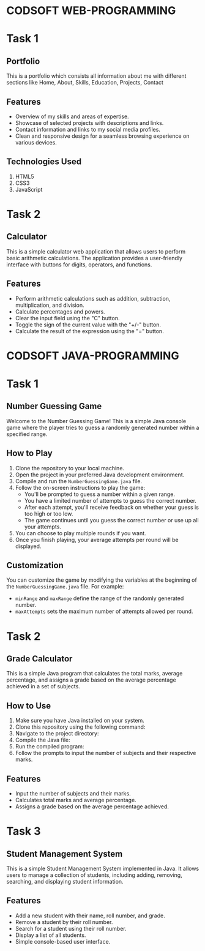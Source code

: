 # CODSOFT WEB-PROGRAMMING
# Task 1
## Portfolio

This is a portfolio which consists all information about me with different sections like Home, About, Skills, Education, Projects, Contact 

## Features
+ Overview of my skills and areas of expertise.
+ Showcase of selected projects with descriptions and links.
+ Contact information and links to my social media profiles.
+ Clean and responsive design for a seamless browsing experience on various devices.
## Technologies Used
1. HTML5
2. CSS3
3. JavaScript

# Task 2
## Calculator

This is a simple calculator web application that allows users to perform basic arithmetic calculations. The application provides a user-friendly interface with buttons for digits, operators, and functions.

## Features
* Perform arithmetic calculations such as addition, subtraction, multiplication, and division.
* Calculate percentages and powers.
* Clear the input field using the "C" button.
* Toggle the sign of the current value with the "+/-" button.
* Calculate the result of the expression using the "=" button.


# CODSOFT JAVA-PROGRAMMING

# Task 1
## Number Guessing Game

Welcome to the Number Guessing Game! This is a simple Java console game where the player tries to guess a randomly generated number within a specified range.

## How to Play

1. Clone the repository to your local machine.
2. Open the project in your preferred Java development environment.
3. Compile and run the `NumberGuessingGame.java` file.
4. Follow the on-screen instructions to play the game:
   - You'll be prompted to guess a number within a given range.
   - You have a limited number of attempts to guess the correct number.
   - After each attempt, you'll receive feedback on whether your guess is too high or too low.
   - The game continues until you guess the correct number or use up all your attempts.
5. You can choose to play multiple rounds if you want.
6. Once you finish playing, your average attempts per round will be displayed.

## Customization

You can customize the game by modifying the variables at the beginning of the `NumberGuessingGame.java` file. For example:
- `minRange` and `maxRange` define the range of the randomly generated number.
- `maxAttempts` sets the maximum number of attempts allowed per round.

# Task 2
## Grade Calculator

This is a simple Java program that calculates the total marks, average percentage, and assigns a grade based on the average percentage achieved in a set of subjects.

## How to Use

1. Make sure you have Java installed on your system.
2. Clone this repository using the following command:
3. Navigate to the project directory:
4. Compile the Java file:
5. Run the compiled program:
6. Follow the prompts to input the number of subjects and their respective marks.

## Features

- Input the number of subjects and their marks.
- Calculates total marks and average percentage.
- Assigns a grade based on the average percentage achieved.

# Task 3
## Student Management System
This is a simple Student Management System implemented in Java. It allows users to manage a collection of students, including adding, removing, searching, and displaying student information.
## Features

- Add a new student with their name, roll number, and grade.
- Remove a student by their roll number.
- Search for a student using their roll number.
- Display a list of all students.
- Simple console-based user interface.

